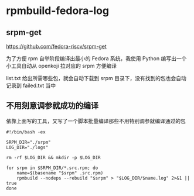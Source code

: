 # rpmbuild-fedora-log

## srpm-get

https://github.com/fedora-riscv/srpm-get

为了方便 rpm 自举阶段编译出最小的 Fedora 系统，我使用 Python 编写出一个小工具自动从 openkoji 拉对应的 srpm 方便编译

list.txt 给出所需哪些包，就会自动下载到 srpm 目录下，没有找到的包也会自动记录到 failed.txt 当中

## 不用刻意调参就成功的编译

依靠上面写的工具，又写了一个脚本批量编译那些不用特别调参就编译通过的包

```
#!/bin/bash -ex

SRPM_DIR="./srpm"
LOG_DIR="./logs"

rm -rf $LOG_DIR && mkdir -p $LOG_DIR

for srpm in $SRPM_DIR/*.src.rpm; do
    name=$(basename "$srpm" .src.rpm)
    rpmbuild --nodeps --rebuild "$srpm" > "$LOG_DIR/$name.log" 2>&1 || true
done
```
